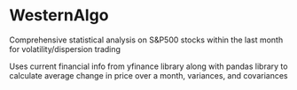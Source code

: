 # WesternAlgo
Comprehensive statistical analysis on S&amp;P500 stocks within the last month for volatility/dispersion trading

Uses current financial info from yfinance library along with pandas library to calculate average change in price over a month, variances, and covariances
